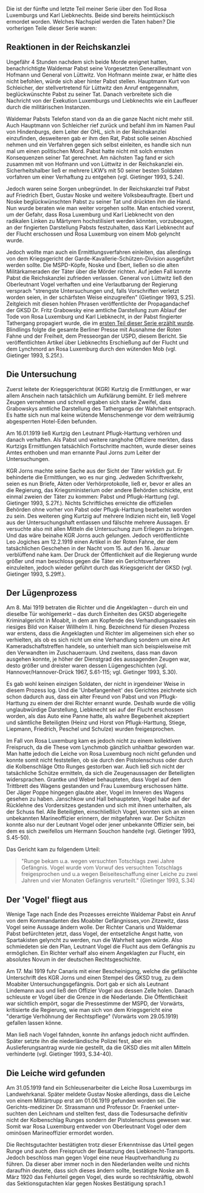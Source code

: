 Die ist der fünfte und letzte Teil meiner Serie über den Tod Rosa Luxemburgs und Karl Liebknechts. Beide sind bereits heimtückisch ermordet worden. Welches Nachspiel werden die Taten haben? Die vorherigen Teile dieser Serie waren:


## Reaktionen in der Reichskanzlei

Ungefähr 4 Stunden nachdem sich beide Morde ereignet hatten, benachrichtigte Waldemar Pabst seine Vorgesetzten Generallleutnant von Hofmann und General von Lüttwitz. Von Hofmann meinte zwar, er hätte dies nicht befohlen, würde sich aber hinter Pabst stellen. Hauptmann Kurt von Schleicher, der stellvertretend für Lüttwitz den Anruf entgegennahm, beglückwünschte Pabst zu seiner Tat. Danach verbreitete sich die Nachricht von der Exekution Luxemburgs und Liebknechts wie ein Lauffeuer durch die militärischen Instanzen.

Waldemar Pabsts Telefon stand von da an die ganze Nacht nicht mehr still. Auch Hauptmann von Schleicher rief zurück und befahl ihm im Namen Paul von Hindenburgs, dem Leiter der OHL, sich in der Reichskanzlei einzufinden, desweiteren gab er ihm den Rat, Pabst solle seinen Abschied nehmen und ein Verfahren gegen sich selbst einleiten, es handle sich nun mal um einen politischen Mord. Pabst hatte nicht mit solch ernsten Konsequenzen seiner Tat gerechnet. Am nächsten Tag fand er sich zusammen mit von Hofmann und von Lüttwitz in der Reichskanzlei ein. Sicherheitshalber ließ er mehrere LKW’s mit 50 seiner besten Soldaten vorfahren um einer Verhaftung zu entgehen (vgl. Gietinger 1993, S.24).

Jedoch waren seine Sorgen unbegründet. In der Reichskanzlei traf Pabst auf Friedrich Ebert, Gustav Noske und weitere Volksbeauftragte. Ebert und Noske beglückwünschten Pabst zu seiner Tat und drückten ihm die Hand. Nun wurde beraten wie man weiter vorgehen sollte. Man entschied vorerst, um der Gefahr, dass Rosa Luxemburg und Karl Liebknecht von den radikalen Linken zu Märtyrern hochstilisiert werden könnten, vorzubeugen, an der fingierten Darstellung Pabsts festzuhalten, dass Karl Liebknecht auf der Flucht erschossen und Rosa Luxemburg von einem Mob gelyncht wurde.

Jedoch wollte man auch ein Ermittlungsverfahren einleiten, das allerdings von dem Kriegsgericht der Garde-Kavallerie-Schützen-Division ausgeführt werden sollte. Die MSPD-Köpfe, Noske und Ebert, ließen so die alten Militärkameraden der Täter über die Mörder richten. Auf jeden Fall konnte Pabst die Reichskanzlei zufrieden verlassen. General von Lüttwitz ließ den Oberleutnant Vogel verhaften und eine Verlautbarung der Regierung versprach "strengste Untersuchungen und, falls Vorschriften verletzt worden seien, in der schärfsten Weise einzugreifen" (Gietinger 1993, S.25). Zeitgleich mit diesen hohlen Phrasen veröffentlichte der Propagandachef der GKSD Dr. Fritz Grabowsky eine amtliche Darstellung zum Ablauf der Tode von Rosa Luxemburg und Karl Liebknecht, in der Pabst fingierter Tathergang propagiert wurde, die im [ersten Teil dieser Serie erzählt wurde](LINK!!). Blindlings folgte die gesamte Berliner Presse mit Ausnahme der Roten Fahne und der Freiheit, dem Presseorgan der USPD, diesem Bericht. Sie veröffentlichten Artikel über Liebknechts Erschießung auf der Flucht und dem Lynchmord an Rosa Luxemburg durch den wütenden Mob (vgl. Gietinger 1993, S.25f.).

## Die Untersuchung

Zuerst leitete der Kriegsgerichtsrat (KGR) Kurtzig die Ermittlungen, er war allem Anschein nach tatsächlich um Aufklärung bemüht. Er ließ mehrere Zeugen vernehmen und schnell ergaben sich starke Zweifel, dass Grabowskys amtliche Darstellung des Tathergangs der Wahrheit entsprach. Es hatte sich nun mal keine wütende Menschenmenge vor dem weiträumig abgesperrten Hotel-Eden befunden.

Am 16.01.1919 ließ Kurtzig den Leutnant Pflugk-Harttung verhören und danach verhaften. Als Pabst und weitere ranghohe Offiziere merkten, dass Kurtzigs Ermittlungen tatsächlich Fortschritte machten, wurde dieser seines Amtes enthoben und man ernannte Paul Jorns zum Leiter der Untersuchungen.

KGR Jorns machte seine Sache aus der Sicht der Täter wirklich gut. Er behinderte die Ermittlungen, wo es nur ging. Jedweden Schriftverkehr, seien es nun Briefe, Akten oder Verhörprotokolle, ließ er, bevor er alles an die Regierung, das Kriegsministerium oder andere Behörden schickte, erst einmal zweien der Täter zu kommen: Pabst und Pflugk-Harttung (vgl. Gietinger 1993, S.27f.). Nichts Schriftliches erreichte die offiziellen Behörden ohne vorher von Pabst oder Pflugk-Harttung bearbeitet worden zu sein. Des weiteren ging Kurtzig auf mehrere Indizien nicht ein, ließ Vogel aus der Untersuchungshaft entlassen und fälschte mehrere Aussagen. Er versuchte also mit allen Mitteln die Untersuchung zum Erliegen zu bringen. Und das wäre beinahe KGR Jorns auch gelungen. Jedoch veröffentlichte Leo Jogiches am 12.2.1919 einen Artikel in der Roten Fahne, der dem tatsächlichen Geschehen in der Nacht vom 15. auf den 16. Januar verblüffend nahe kam. Der Druck der Öffentlichkeit auf die Regierung wurde größer und man beschloss gegen die Täter ein Gerichtsverfahren einzuleiten, jedoch wieder geführt durch das Kriegsgericht der GKSD (vgl. Gietinger 1993, S.29ff.).

## Der Lügenprozess

Am 8. Mai 1919 betraten die Richter und die Angeklagten – durch ein und dieselbe Tür wohlgemerkt – das durch Einheiten des GKSD abgeriegelte Kriminalgericht in Moabit, in dem am Kopfende des Verhandlungssaales ein riesiges Bild von Kaiser Willhelm II. hing. Bezeichnend für diesen Prozess war erstens, dass die Angeklagten und Richter im allgemeinen sich eher so verhielten, als ob es sich nicht um eine Verhandlung sondern um eine Art Kameradschaftstreffen handele, so unterhielt man sich beispielsweise mit den Verwandten im Zuschauerraum. Und zweitens, dass man davon ausgehen konnte, je höher der Dienstgrad des aussagenden Zeugen war, desto größer und dreister waren dessen Lügengeschichten (vgl. Hannover/Hannover-Drück 1967, S.61-115; vgl. Gietinger 1993, S.30).

Es gab wohl keinen einzigen Soldaten, der nicht in irgendeiner Weise in diesem Prozess log. Und die 'Unbefangenheit' des Gerichtes zeichnete sich schon dadurch aus, dass ein alter Freund von Pabst und von Pflugk-Harttung zu einem der drei Richter ernannt wurde. Deshalb wurde die völlig unglaubwürdige Darstellung, Liebknecht sei auf der Flucht erschossen worden, als das Auto eine Panne hatte, als wahre Begebenheit akzeptiert und sämtliche Beteiligten (Heinz und Horst von Pflugk-Harttung, Stiege, Liepmann, Friedrich, Peschel und Schulze) wurden freigesprochen.

Im Fall von Rosa Luxemburg kam es jedoch nicht zu einem kollektiven Freispruch, da die These vom Lynchmob gänzlich unhaltbar geworden war. Man hatte jedoch die Leiche von Rosa Luxemburg noch nicht gefunden und konnte somit nicht feststellen, ob sie durch den Pistolenschuss oder durch die Kolbenschläge Otto Runges gestorben war. Auch ließ sich nicht der tatsächliche Schütze ermitteln, da sich die Zeugenaussagen der Beteiligten widersprachen. Grantke und Weber behaupteten, dass Vogel auf dem Trittbrett des Wagens gestanden und Frau Luxemburg erschossen hätte. Der Jäger Poppe hingegen glaubte aber, Vogel im Inneren des Wagens gesehen zu haben. Janschkow und Hall behaupteten, Vogel habe auf der Rücklehne des Vordersitzes gestanden und sich mit ihnen unterhalten, als der Schuss fiel. Alle Beteiligten, einschließlich Vogel, konnten sich an einen unbekannten Marineoffizier erinnern, der mitgefahren war. Der Schützn konnte also nur der Leutnant Vogel oder jener unbekannte Offizier sein, bei dem es sich zweifellos um Hermann Souchon handelte (vgl.  Gietinger 1993, S.45-50).

Das Gericht kam zu folgendem Urteil:

> "Runge bekam u.a. wegen versuchten Totschlags zwei Jahre Gefängnis. Vogel wurde vom Vorwuf des versuchten Totschlags freigesprochen und u.a wegen Beiseiteschaffung einer Leiche zu zwei Jahren und vier Monaten Gefängnis verurteilt." (Gietinger 1993, S.34)

## Der 'Vogel' fliegt aus

Wenige Tage nach Ende des Prozesses erreichte Waldemar Pabst ein Anruf von dem Kommandanten des Moabiter Gefängnisses,von Zitzewitz, dass Vogel seine Aussage ändern wolle. Der Richter Canaris und Waldemar Pabst befürchteten jetzt, dass Vogel, der entsetzliche Angst hatte, von Spartakisten gelyncht zu werden, nun die Wahrheit sagen würde. Also schmiedeten sie den Plan, Leutnant Vogel die Flucht aus dem Gefängnis zu ermöglichen. Ein Richter verhalf also einem Angeklagten zur Flucht, ein absolutes Novum in der deutschen Rechtsgeschichte.

Am 17. Mai 1919 fuhr Canaris mit einer Bescheinigung, welche die gefälschte Unterschrift des KGR Jorns und einen Stempel des GKSD trug, zu dem Moabiter Untersuchungsgefängnis. Dort gab er sich als Leutnant Lindemann aus und ließ den Offizier Vogel aus dessen Zelle holen. Danach schleuste er Vogel über die Grenze in die Niederlande. Die Öffentlichkeit war sichtlich empört, sogar die Pressestimme der MSPD, der Vorwärts, kritisierte die Regierung, wie man sich von dem Kriegsgericht eine "derartige Verhöhnung der Rechtspflege" (Vorwärts vom 29.05.1919) gefallen lassen könne.

Man ließ nach Vogel fahnden, konnte ihn anfangs jedoch nicht auffinden. Später setzte ihn die niederländische Polizei fest, aber ein Auslieferungsantrag wurde nie gestellt, da die GKSD dies mit allen Mitteln verhinderte (vgl. Gietinger 1993, S.34-40).

## Die Leiche wird gefunden

Am 31.05.1919 fand ein Schleusenarbeiter die Leiche Rosa Luxemburgs im Landwehrkanal. Später meldete Gustav Noske allerdings, dass die Leiche von einem Militärtrupp erst am 01.06.1919 gefunden worden sei. Die Gerichts-mediziner Dr. Strassmann und Professor Dr. Fraenkel unter-suchten den Leichnam und stellten fest, dass die Todesursache definitiv nicht der Kolbenschlag Runges sondern der Pistolenschuss gewesen war. Somit war Rosa Luxemburg entweder von Oberleutnant Vogel oder dem ominösen Marineoffizier ermordet worden.

Die Rechtsgutachter bestätigten trotz dieser Erkenntnisse das Urteil gegen Runge und auch den Freispruch der Besatzung des Liebknecht-Transports. Jedoch beschloss man gegen Vogel eine neue Hauptverhandlung  zu führen. Da dieser aber immer noch in den Niederlanden weilte und nichts daraufhin deutete, dass sich dieses ändern sollte, bestätigte Noske am 8. März 1920 das Fehlurteil gegen Vogel, dies wurde so rechtskräftig, obwohl das Sektionsgutachten klar gegen Noskes Bestätigung sprach.1